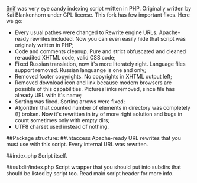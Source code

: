 [Snif](http://www.bitfolge.de/index.php?option=com_content&view=article&id=66:snif-simple-and-nice-index-file&catid=38:eigene&Itemid=59) was very eye candy indexing script written in PHP. Originally written by Kai Blankenhorn under GPL license. This fork has few important fixes. Here we go:

- Every usual pathes were changed to Rewrite engine URLs. Apache-ready rewrites included. Now you can even easily hide that script was originaly written in PHP;
- Code and comments cleanup. Pure and strict obfuscated and cleaned re-audited XHTML code, valid CSS code;
- Fixed Russian translation, now it's more literately right. Language files support removed. Russian languange is one and only;
- Removed footer copyrights. No copyrights in XHTML output left;
- Removed download icon and link because modern browsers are possible of this capabilities. Pictures links removed, since file has already URL with it's name;
- Sorting was fixed. Sorting arrows were fixed;
- Algorithm that counted number of elements in directory was completely (!) broken. Now it's rewritten in try of more right solution and bugs in count sometimes only with empty dirs;
- UTF8 charset used instead of nothing.

##Package structure:
##.htaccess
Apache-ready URL rewrites that you must use with this script. Every internal URL was rewriten.

##index.php
Script itself.

##subdir/index.php
Script wrapper that you should put into subdirs that should be listed by script too. Read main script header for more info.
